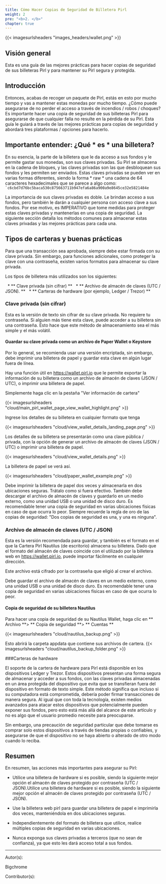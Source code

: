 ```yaml
---
title: Cómo Hacer Copias de Seguridad de Billetera Pirl
weight: 2
pre: "<b>2. </b>"
chapter: true
---
```

{{< imagesurlsheaders "images_headers/wallet.png"  >}}

## Visión general

Esta es una guía de las mejores prácticas para hacer copias de seguridad de sus billeteras Pirl y para mantener su Pirl segura y protegida.

## Introducción

Entonces, acabas de recoger un paquete de Pirl, estás en esto por mucho tiempo y vas a mantener estas monedas por mucho tiempo. ¿Cómo puede asegurarse de no perder el acceso a través de incendios / robos / choques?
Es importante hacer una copia de seguridad de sus billeteras Pirl para asegurarse de que cualquier falla no resulte en la pérdida de su Pirl. Esta guía le guiará a través de las mejores prácticas para copias de seguridad y abordará tres plataformas / opciones para hacerlo.

## Importante entender: ¿Qué * es * una billetera?

En su esencia, la parte de la billetera que le da acceso a sus fondos y le permite gastar sus monedas, son sus claves privadas. Su Pirl se almacena en la cadena de bloques, y las claves privadas son las que desbloquean sus fondos y les permiten ser enviados. Estas claves privadas se pueden ver en varias formas diferentes, siendo la forma * raw * una cadena de 64 caracteres hexadecimales que se parece a algo como:
`` `c6cbd7d76bc5baca530c875663711b947efa6a86a900a9e8645ce32e5821484e``

La importancia de sus claves privadas es doble. Le brindan acceso a sus fondos, pero también le darán a cualquier persona con acceso clave a sus fondos. Por ese motivo, es IMPERATIVO que tome medidas para proteger estas claves privadas y mantenerlas en una copia de seguridad.
La siguiente sección detalla los métodos comunes para almacenar estas claves privadas y las mejores prácticas para cada una.

## Tipos de carteras y buenas prácticas

Para que una transacción sea aprobada, siempre debe estar firmada con su clave privada. Sin embargo, para funciones adicionales, como proteger la clave con una contraseña, existen varios formatos para almacenar su clave privada.

Los tipos de billetera más utilizados son los siguientes:

  * ** Clave privada (sin cifrar) **
  * ** Archivo de almacén de claves (UTC / JSON). **
  * ** Carteras de hardware (por ejemplo, Ledger / Trezor) **

### Clave privada (sin cifrar)

Esta es la versión de texto sin cifrar de su clave privada. No requiere tu contraseña.
Si alguien más tiene esta clave, puede acceder a su billetera sin una contraseña.
Esto hace que este método de almacenamiento sea el más simple y el más volátil.

#### Guardar su clave privada como un archivo de Paper Wallet o Keystore

Por lo general, se recomienda usar una versión encriptada, sin embargo, debe imprimir una billetera de papel y guardar esta clave en algún lugar fuera de línea.

Hay una función útil en https://wallet.pirl.io que le permite exportar la información de su billetera como un archivo de almacén de claves (JSON / UTC), o imprimir una billetera de papel.

Simplemente haga clic en la pestaña "Ver información de cartera"

{{< imagesurlsheaders "cloud/main_pirl_wallet_page_view_wallet_highlight.png" >}}

Ingrese los detalles de su billetera en cualquier formato que tenga

{{< imagesurlsheaders "cloud/view_wallet_details_landing_page.png" >}}

Los detalles de su billetera se presentarán como una clave pública / privada, con la opción de generar un archivo de almacén de claves (JSON / UTC) o imprimir una billetera de papel.

{{< imagesurlsheaders "cloud/view_wallet_details.png" >}}

La billetera de papel se verá así.

{{< imagesurlsheaders "cloud/paper_wallet_example.png" >}}

Debe imprimir la billetera de papel dos veces y almacenarla en dos ubicaciones seguras. Trátalo como si fuera efectivo.
También debe descargar el archivo de almacén de claves y guardarlo en un medio externo, como una unidad USB o una unidad de disco duro. Es recomendable tener una copia de seguridad en varias ubicaciones físicas en caso de que ocurra lo peor.
Siempre recuerde la regla de oro de las copias de seguridad: "Dos copias de seguridad es una, y una es ninguna".

### Archivo de almacén de claves (UTC / JSON)

Esta es la versión recomendada para guardar, y también es el formato en el que la Cartera Pirl Nautilus (de escritorio) almacena su billetera.
Dado que el formato del almacén de claves coincide con el utilizado por la billetera web en https://wallet.pirl.io, puede importar fácilmente en cualquier dirección.

Este archivo está cifrado por la contraseña que eligió al crear el archivo.

Debe guardar el archivo de almacén de claves en un medio externo, como una unidad USB o una unidad de disco duro. Es recomendable tener una copia de seguridad en varias ubicaciones físicas en caso de que ocurra lo peor.

#### Copia de seguridad de su billetera Nautilus

Para hacer una copia de seguridad de su Nautilus Wallet, haga clic en ** Archivo **> ** Copia de seguridad **> ** Cuentas **

{{< imagesurlsheaders "cloud/nautilus_backup.png" >}}

Esto abrirá la carpeta appdata que contiene sus archivos de cartera.
{{< imagesurlsheaders "cloud/nautilus_backup_folder.png" >}}

###Carteras de hardware

El soporte de la cartera de hardware para Pirl está disponible en los dispositivos Ledger y Trezor.
Estos dispositivos presentan una forma segura de almacenar y acceder a sus fondos, con las claves privadas almacenadas en un área protegida del dispositivo que evita que se transfieran fuera del dispositivo en formato de texto simple.
Este método significa que incluso si su computadora está comprometida, debería poder firmar transacciones de manera segura.
Al igual que con toda la tecnología, existen medios avanzados para atacar estos dispositivos que potencialmente pueden exponer sus fondos, pero esto está más allá del alcance de este artículo y no es algo que el usuario promedio necesite para preocuparse.

Sin embargo, una precaución de seguridad particular que debe tomarse es comprar solo estos dispositivos a través de tiendas propias o confiables, y asegurarse de que el dispositivo no se haya abierto o alterado de otro modo cuando lo reciba.

## Resumen

En resumen, las acciones más importantes para asegurar su Pirl:

 * Utilice una billetera de hardware si es posible, siendo la siguiente mejor opción el almacén de claves protegido por contraseña (UTC / JSON).Utilice una billetera de hardware si es posible, siendo la siguiente mejor opción el almacén de claves protegido por contraseña (UTC / JSON).

 * Use la billetera web pirl para guardar una billetera de papel e imprimirla dos veces, manteniéndola en dos ubicaciones seguras.

 * Independientemente del formato de billetera que utilice, realice múltiples copias de seguridad en varias ubicaciones.
 * Nunca exponga sus claves privadas a terceros (que no sean de confianza), ya que esto les dará acceso total a sus fondos.

---
Autor(s):

Bigchrome

Contributor(s):
